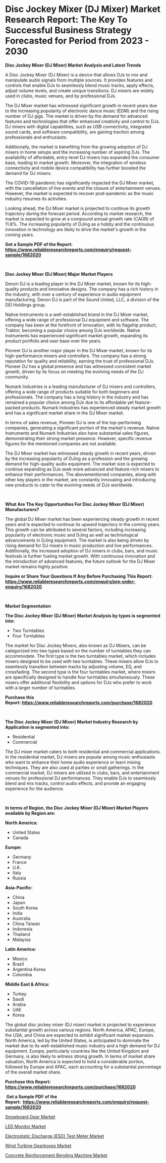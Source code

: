 <p><h1>Disc Jockey Mixer (DJ Mixer) Market Research Report: The Key To Successful Business Strategy Forecasted for Period from 2023 - 2030</h1></p><p><strong>Disc Jockey Mixer (DJ Mixer) Market Analysis and Latest Trends</strong></p>
<p><p>A Disc Jockey Mixer (DJ Mixer) is a device that allows DJs to mix and manipulate audio signals from multiple sources. It provides features and controls that enable DJs to seamlessly blend music tracks, apply effects, adjust volume levels, and create unique transitions. DJ mixers are widely used in clubs, music venues, and by professional DJs.</p><p>The DJ Mixer market has witnessed significant growth in recent years due to the increasing popularity of electronic dance music (EDM) and the rising number of DJ gigs. The market is driven by the demand for advanced features and technologies that offer enhanced creativity and control to DJs. DJ mixers with digital capabilities, such as USB connectivity, integrated sound cards, and software compatibility, are gaining traction among professionals and enthusiasts.</p><p>Additionally, the market is benefiting from the growing adoption of DJ mixers in home setups and the increasing number of aspiring DJs. The availability of affordable, entry-level DJ mixers has expanded the consumer base, leading to market growth. Moreover, the integration of wireless connectivity and mobile device compatibility has further boosted the demand for DJ mixers.</p><p>The COVID-19 pandemic has significantly impacted the DJ Mixer market, with the cancellation of live events and the closure of entertainment venues. However, the market is expected to recover post-pandemic as the music industry resumes its activities.</p><p>Looking ahead, the DJ Mixer market is projected to continue its growth trajectory during the forecast period. According to market research, the market is expected to grow at a compound annual growth rate (CAGR) of 11.8%. The increasing popularity of DJing as a hobby and the continuous innovation in technology are likely to drive the market's growth in the coming years.</p></p>
<p><strong>Get a Sample PDF of the Report:&nbsp; <a href="https://www.reliableresearchreports.com/enquiry/request-sample/1682020">https://www.reliableresearchreports.com/enquiry/request-sample/1682020</a></strong></p>
<p>&nbsp;</p>
<p><strong>Disc Jockey Mixer (DJ Mixer) Major Market Players</strong></p>
<p><p>Denon DJ is a leading player in the DJ Mixer market, known for its high-quality products and innovative designs. The company has a rich history in the industry, with over a century of experience in audio equipment manufacturing. Denon DJ is part of the Sound United, LLC, a division of the DEI Holdings group. </p><p>Native Instruments is a well-established brand in the DJ Mixer market, offering a wide range of professional DJ equipment and software. The company has been at the forefront of innovation, with its flagship product, Traktor, becoming a popular choice among DJs worldwide. Native Instruments has experienced significant market growth, expanding its product portfolio and user base over the years.</p><p>Pioneer DJ is another major player in the DJ Mixer market, known for its high-performance mixers and controllers. The company has a strong reputation for quality and reliability, earning the trust of professional DJs. Pioneer DJ has a global presence and has witnessed consistent market growth, driven by its focus on meeting the evolving needs of the DJ community.</p><p>Numark Industries is a leading manufacturer of DJ mixers and controllers, offering a wide range of products suitable for both beginners and professionals. The company has a long history in the industry and has remained a popular choice among DJs due to its affordable yet feature-packed products. Numark Industries has experienced steady market growth and has a significant market share in the DJ Mixer market.</p><p>In terms of sales revenue, Pioneer DJ is one of the top-performing companies, generating a significant portion of the market's revenue. Native Instruments and Numark Industries also have substantial sales figures, demonstrating their strong market presence. However, specific revenue figures for the mentioned companies are not available.</p><p>The DJ Mixer market has witnessed steady growth in recent years, driven by the increasing popularity of DJing as a profession and the growing demand for high-quality audio equipment. The market size is expected to continue expanding as DJs seek more advanced and feature-rich mixers to enhance their performances. The abovementioned companies, along with other key players in the market, are constantly innovating and introducing new products to cater to the evolving needs of DJs worldwide.</p></p>
<p>&nbsp;</p>
<p><strong>What Are The Key Opportunities For Disc Jockey Mixer (DJ Mixer) Manufacturers?</strong></p>
<p><p>The global DJ Mixer market has been experiencing steady growth in recent years and is expected to continue its upward trajectory in the coming years. This growth can be attributed to several factors, including increasing popularity of electronic music and DJing as well as technological advancements in DJing equipment. The market is also being driven by rising demand for DJ mixers in music production and live performances. Additionally, the increased adoption of DJ mixers in clubs, bars, and music festivals is further fueling market growth. With continuous innovation and the introduction of advanced features, the future outlook for the DJ Mixer market remains highly positive.</p></p>
<p><strong>Inquire or Share Your Questions If Any Before Purchasing This Report: <a href="https://www.reliableresearchreports.com/enquiry/pre-order-enquiry/1682020">https://www.reliableresearchreports.com/enquiry/pre-order-enquiry/1682020</a></strong></p>
<p>&nbsp;</p>
<p><strong>Market Segmentation</strong></p>
<p><strong>The Disc Jockey Mixer (DJ Mixer) Market Analysis by types is segmented into:</strong></p>
<p><ul><li>Two Turntables</li><li>Four Turntables</li></ul></p>
<p><p>The market for Disc Jockey Mixers, also known as DJ Mixers, can be categorized into two types based on the number of turntables they can accommodate. The first type is the two turntables market, which includes mixers designed to be used with two turntables. These mixers allow DJs to seamlessly transition between tracks by adjusting volume, EQ, and crossfading. The second type is the four turntables market, where mixers are specifically designed to handle four turntables simultaneously. These mixers offer additional flexibility and options for DJs who prefer to work with a larger number of turntables.</p></p>
<p><strong>Purchase this Report:&nbsp;<a href="https://www.reliableresearchreports.com/purchase/1682020">https://www.reliableresearchreports.com/purchase/1682020</a></strong></p>
<p>&nbsp;</p>
<p><strong>The Disc Jockey Mixer (DJ Mixer) Market Industry Research by Application is segmented into:</strong></p>
<p><ul><li>Residential</li><li>Commercial</li></ul></p>
<p><p>The DJ mixer market caters to both residential and commercial applications. In the residential market, DJ mixers are popular among music enthusiasts who want to enhance their home audio experience or learn mixing techniques. They are also used at parties or small gatherings. In the commercial market, DJ mixers are utilized in clubs, bars, and entertainment venues for professional DJ performances. They enable DJs to seamlessly blend and mix tracks, control audio effects, and provide an engaging experience for the audience.</p></p>
<p>&nbsp;</p>
<p><strong>In terms of Region, the Disc Jockey Mixer (DJ Mixer) Market Players available by Region are:</strong></p>
<p>
    <p> <strong> North America: </strong>
        <ul>
            <li>United States</li>
            <li>Canada</li>
        </ul>
        </p> 
    <p> <strong> Europe: </strong>
        <ul>
            <li>Germany</li>
            <li>France</li>
            <li>U.K.</li>
            <li>Italy</li>
            <li>Russia</li>
        </ul>
        </p> 
    <p> <strong> Asia-Pacific: </strong>
        <ul>
            <li>China</li>
            <li>Japan</li>
            <li>South Korea</li>
            <li>India</li>
            <li>Australia</li>
            <li>China Taiwan</li>
            <li>Indonesia</li>
            <li>Thailand</li>
            <li>Malaysia</li>
        </ul>
        </p> 
    <p> <strong> Latin America: </strong>
        <ul>
            <li>Mexico</li>
            <li>Brazil</li>
            <li>Argentina Korea</li>
            <li>Colombia</li>
        </ul>
        </p> 
    <p> <strong> Middle East & Africa: </strong>
        <ul>
            <li>Turkey</li>
            <li>Saudi</li>
            <li>Arabia</li>
            <li>UAE</li>
            <li>Korea</li>
        </ul>
    </p>
    </p>
<p><p>The global disc jockey mixer (DJ mixer) market is projected to experience substantial growth across various regions. North America, APAC, Europe, the USA, and China are expected to exhibit significant market expansion. North America, led by the United States, is anticipated to dominate the market due to its well-established music industry and a high demand for DJ equipment. Europe, particularly countries like the United Kingdom and Germany, is also likely to witness strong growth. In terms of market share valuation, North America is expected to hold a considerable portion, followed by Europe and APAC, each accounting for a substantial percentage of the overall market share.</p></p>
<p><strong>Purchase this Report: <a href="https://www.reliableresearchreports.com/purchase/1682020">https://www.reliableresearchreports.com/purchase/1682020</a></strong></p>
<p>&nbsp;<strong>Get a Sample PDF of the Report:&nbsp;&nbsp;<a href="https://www.reliableresearchreports.com/enquiry/request-sample/1682020">https://www.reliableresearchreports.com/enquiry/request-sample/1682020</a></strong></p>
<p><strong></strong></p>
<p><p><a href="https://www.linkedin.com/pulse/decoding-snowboard-gear-market-deep-dive-latest-trends-segmentation/">Snowboard Gear Market</a></p><p><a href="https://medium.com/@melt.scale.beast/led-monitor-market-trends-and-market-analysis-forecasted-for-period-2023-2030-8c19fd0cd8b5">LED Monitor Market</a></p><p><a href="https://www.linkedin.com/pulse/electrostatic-discharge-esd-test-meter-market-research-report/">Electrostatic Discharge (ESD) Test Meter Market</a></p><p><a href="https://medium.com/@earn.only.flood/wind-turbine-gearboxes-market-competitive-analysis-market-trends-and-forecast-to-2030-3728cecb3ef6">Wind Turbine Gearboxes Market</a></p><p><a href="https://www.linkedin.com/pulse/concrete-reinforcement-bending-machine-market-research/">Concrete Reinforcement Bending Machine Market</a></p></p>